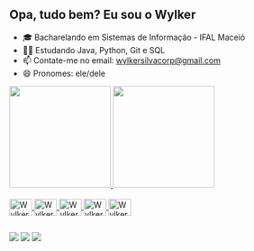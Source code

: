 ## Opa, tudo bem? Eu sou o Wylker 

- 🎓 Bacharelando em Sistemas de Informação - IFAL Maceió
- 👨‍💻 Estudando Java, Python, Git e SQL
- 📫 Contate-me no email: wylkersilvacorp@gmail.com
- 😄 Pronomes: ele/dele

<div>
  <a href="https://github.com/WylkerS">
  <img height="180em" src="https://github-readme-stats.vercel.app/api?username=WylkerS&show_icons=true&theme=tokyonight&include_all_commits=true&count_private=true"/>
  <img height="180em" src="https://github-readme-stats.vercel.app/api/top-langs/?username=WylkerS&layout=compact&langs_count=16&theme=dark"/>
</div>

<div style="display: inline_block"><br>
    <img align="center" alt="Wylker-J" height="30" width="40" src="https://cdn.jsdelivr.net/gh/devicons/devicon@latest/icons/java/java-original.svg" />
    <img align="center" alt="Wylker-J" height="30" width="40" src="https://cdn.jsdelivr.net/gh/devicons/devicon@latest/icons/python/python-original.svg" />
    <img align="center" alt="Wylker-J" height="30" width="40" src="https://cdn.jsdelivr.net/gh/devicons/devicon@latest/icons/c/c-original.svg" />
    <img align="center" alt="Wylker-J" height="30" width="40" src="https://cdn.jsdelivr.net/gh/devicons/devicon@latest/icons/git/git-original.svg" />
    <img align="center" alt="Wylker-J" height="30" width="40" src="https://cdn.jsdelivr.net/gh/devicons/devicon@latest/icons/mysql/mysql-original.svg" />
</div>

##

<div>
<a href="https://instagram.com/wylker_e/" target="_blank"><img src="https://img.shields.io/badge/-Instagram-X23E4405F?style-for-the-badge&logo-instagram&logoColor=white" target="_blank"></a>
<a href="mailto:wylkersilvacorp@gmail.com"><img src="https://img.shields.io/badge/-Gmail-X23333?style=for-the-badge&logo-gmail&logoColor=white" target="_blank"></a>
<a href="https://www.linkedin.com/in/" target="_blank"><img src="https://img.shields.io/badge/-LinkedIn-%230077B5?style=for-the-badge&logo=linkedin&logoColor=white" target="_blank"></a>
</div>
